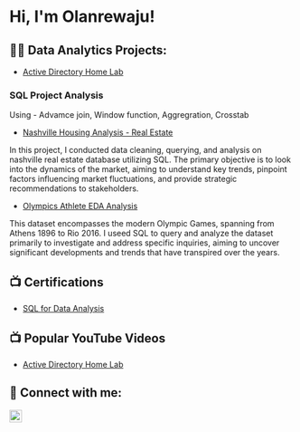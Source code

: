 <h1>Hi, I'm Olanrewaju! </h1>

<h2>👨‍💻 Data Analytics Projects:</h2>

  - [Active Directory Home Lab](https://github.com/joshmadakor1/Algorithms-Practice)
    
  ### SQL Project Analysis
  Using - Advamce join, Window function, Aggregration, Crosstab
  - [Nashville Housing Analysis - Real Estate](https://github.com/OlanrewajuDatanalyst/Nashville-Housing-Analysis-Using-SQL.git)

In this project, I conducted data cleaning, querying, and analysis on nashville real estate database utilizing SQL. The primary objective is to look into the dynamics of the market, aiming to understand key trends, pinpoint factors influencing market fluctuations, and provide strategic recommendations to stakeholders.


  - [Olympics Athlete EDA Analysis](https://github.com/OlanrewajuDatanalyst/Olympics-Athlete-Events-EDA-Analysis)

This dataset encompasses the modern Olympic Games, spanning from Athens 1896 to Rio 2016. I useed SQL to query and analyze the dataset primarily to investigate and address specific inquiries, aiming to uncover significant developments and trends that have transpired over the years.

<h2>📺 Certifications</h2>

- [SQL for Data Analysis](https://www.youtube.com/watch?v=a83ASGn_V_s)

<h2>📺 Popular YouTube Videos</h2>

- [Active Directory Home Lab](https://www.youtube.com/watch?v=a83ASGn_V_s)

<h2> 🤳 Connect with me:</h2>

[<img align="left" alt="JoshMadakor | LinkedIn" width="22px" src="https://cdn.jsdelivr.net/npm/simple-icons@v3/icons/linkedin.svg" />][linkedin]

[linkedin]: https://linkedin.com/in/joshmadakor

<!--
**joshmadakor1/joshmadakor1** is a ✨ _special_ ✨ repository because its `README.md` (this file) appears on your GitHub profile.

Here are some ideas to get you started:

- 🔭 I’m currently working on ...
- 🌱 I’m currently learning ...
- 👯 I’m looking to collaborate on ...
- 🤔 I’m looking for help with ...
- 💬 Ask me about ...
- 📫 How to reach me: ...
- 😄 Pronouns: ...
- ⚡ Fun fact: ...
-->
